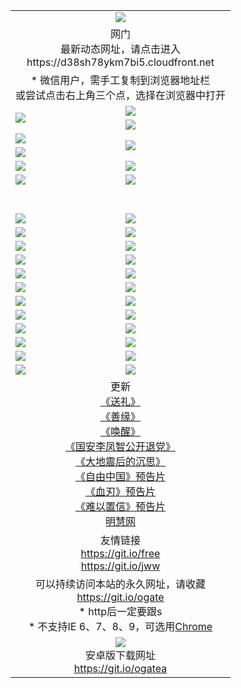 ﻿<table>
  <tr></tr>
  <tr><td colspan=2 align=center><img src="https://cloud.githubusercontent.com/assets/11880933/13434984/f430fae2-e012-11e5-814f-c2df1e82b247.jpg" /></td></tr>
  <tr><td colspan=2 align=center>网门<br>最新动态网址，请点击进入
<br>https://d38sh78ykm7bi5.cloudfront.net
    </td>
  </tr>
  <tr>
    <td colspan=2 align=center>* 微信用户，需手工复制到浏览器地址栏<br>或尝试点击右上角三个点，选择在浏览器中打开
    <!--br>* IE6打开动态网址须在选项中勾选TLS 1.0--></td>
  </tr>
  <tr>
    <td rowspan=2><a href="https://d38sh78ykm7bi5.cloudfront.net/ogUP.aspx?name=11DKC.mp4&list=11DKC" target="_blank"><img src="https://d38sh78ykm7bi5.cloudfront.net/Up/11DKC1.jpg" /></a></td> 
    <td><div><a href="https://d38sh78ykm7bi5.cloudfront.net/ogUP.aspx?name=LRWS.mp4&list=LRWS" target="_blank"><img src="https://d38sh78ykm7bi5.cloudfront.net/Up/LRWS.jpg" /></a></td>
   </tr>
  <tr>
    <td><a href="https://d38sh78ykm7bi5.cloudfront.net/ogNiceVedio.aspx" target="_blank"><img src="https://d38sh78ykm7bi5.cloudfront.net/Up/11TGKDY.jpg" /></a></td>
  </tr>
  <tr>
    <td><a href="https://d38sh78ykm7bi5.cloudfront.net/ogUP.aspx?name=JQR.mp4&count=2" target="_blank"><img src="https://d38sh78ykm7bi5.cloudfront.net/Up/JQR.jpg" /></a></td>   
    <td rowspan=2><a href="https://d38sh78ykm7bi5.cloudfront.net/ogUP.aspx?name=JP.mp4&count=9" target="_blank"><img src="https://d38sh78ykm7bi5.cloudfront.net/Up/JP.jpg" /></td>
  </tr>
  <tr>
    <td><a href="https://d38sh78ykm7bi5.cloudfront.net/ogUP.aspx?name=WH.mp4" target="_blank"><img src="https://d38sh78ykm7bi5.cloudfront.net/Up/WH.jpg" /></a></td>
  </tr>
  <tr>
    <td><a href="https://d38sh78ykm7bi5.cloudfront.net/ogUP.aspx?name=SSZJ.mp4&list=SSZJ" target="_blank"><img src="https://d38sh78ykm7bi5.cloudfront.net/Up/SSZJ.jpg" /></a></td>
    <td><a href="https://d38sh78ykm7bi5.cloudfront.net/ogUP.aspx?name=WLSH.mp4&count=2" target="_blank"><img src="https://d38sh78ykm7bi5.cloudfront.net/Up/WLSH.jpg" /></a</td>
  </tr>
  <tr>
    <td><a href="https://d38sh78ykm7bi5.cloudfront.net/ogUP.aspx?name=ZY.mp4&count=2015|16" target="_blank"><img src="https://d38sh78ykm7bi5.cloudfront.net/Up/ZY.jpg" /></a</td>
    <td><a href="https://d38sh78ykm7bi5.cloudfront.net/ogUP.aspx?name=XTFY.mp4&count=B|2,A|24" target="_blank"><img src="https://d38sh78ykm7bi5.cloudfront.net/Up/XTFY.jpg" /></a></td>
  </tr>
  <tr height="40">
  </tr>
  <tr>
    <td><a href="https://d38sh78ykm7bi5.cloudfront.net/ogUP.aspx?name=4EE/QQ.mp4&list=4EEQQ" target="_blank"><img src="https://d38sh78ykm7bi5.cloudfront.net/Up/4EE/QQ0.jpg"/></a></td>
    <td><a href="https://d38sh78ykm7bi5.cloudfront.net/ogUP.aspx?name=4EE/HQ.mp4&list=4EEHQ" target="_blank"><img src="https://d38sh78ykm7bi5.cloudfront.net/Up/4EE/HQ0.jpg"/></a></td>
  </tr>
  <tr>
    <td><a href="https://d38sh78ykm7bi5.cloudfront.net/ogUP.aspx?name=4EE/ZG.mp4&list=4EEZG" target="_blank"><img src="https://d38sh78ykm7bi5.cloudfront.net/Up/4EE/ZG0.jpg"/></a></td>
    <td><a href="https://d38sh78ykm7bi5.cloudfront.net/ogUP.aspx?name=4EE/DJ.mp4&list=4EEDJ" target="_blank"><img src="https://d38sh78ykm7bi5.cloudfront.net/Up/4EE/DJ0.jpg"/></a></td>
  </tr>
  <tr>
    <td><a href="https://d38sh78ykm7bi5.cloudfront.net/ogUP.aspx?name=4EE/GX.mp4&list=4EEGX" target="_blank"><img src="https://d38sh78ykm7bi5.cloudfront.net/Up/4EE/GX0.jpg"/></a></td>
    <td><a href="https://d38sh78ykm7bi5.cloudfront.net/ogUP.aspx?name=4EE/HD.mp4&list=4EEHD" target="_blank"><img src="https://d38sh78ykm7bi5.cloudfront.net/Up/4EE/HD0.jpg"/></a></td>
  </tr>
  <tr>
    <td><a href="https://d38sh78ykm7bi5.cloudfront.net/ogUP.aspx?name=4EE/TX.mp4&list=4EETX" target="_blank"><img src="https://d38sh78ykm7bi5.cloudfront.net/Up/4EE/TX0.jpg"/></a></td>
    <td><a href="https://d38sh78ykm7bi5.cloudfront.net/ogUP.aspx?name=4EE/WZ.mp4&list=4EEWZ" target="_blank"><img src="https://d38sh78ykm7bi5.cloudfront.net/Up/4EE/WZ0.jpg"/></a></td>
  </tr>
  <tr>
    <td><a href="https://d38sh78ykm7bi5.cloudfront.net/onUP.aspx?name=https://d1ni6yqhqrtjo7.cloudfront.net/" target="_blank"><img src="https://d38sh78ykm7bi5.cloudfront.net/Up/0DTW.jpg"/></a></td>
    <td><a href="https://d38sh78ykm7bi5.cloudfront.net/onUP.aspx?name=https://d240ns8up8earz.cloudfront.net/acenter/" target="_blank"><img src="https://d38sh78ykm7bi5.cloudfront.net/Up/0TDW.jpg" /></a></td>
  </tr>
  <tr>
    <td><a href="https://d38sh78ykm7bi5.cloudfront.net/onUP.aspx?name=https://d4508d6vomz2p.cloudfront.net/gb/nsc413.htm" target="_blank"><img src="https://d38sh78ykm7bi5.cloudfront.net/Up/0DJY.jpg" /></a></td>
    <td><a href="https://d38sh78ykm7bi5.cloudfront.net/onUP.aspx?name=https://d4apjbhkuxer1.cloudfront.net/xtr/gb/prog204.html" target="_blank"><img src="https://d38sh78ykm7bi5.cloudfront.net/Up/0XTR.jpg" /></a></td>
  </tr>
  <tr>
    <td><a href="https://d38sh78ykm7bi5.cloudfront.net/onUP.aspx?name=https://d3aj00iefsmfgc.cloudfront.net/" target="_blank"><img src="https://d38sh78ykm7bi5.cloudfront.net/Up/0MHW.jpg" /></a></td>
    <td><a href="https://d38sh78ykm7bi5.cloudfront.net/onUP.aspx?name=https://d20wz7qt14x5d2.cloudfront.net/" target="_blank"><img src="https://d38sh78ykm7bi5.cloudfront.net/Up/0ZJW.jpg" /></a></td>
  </tr>
  <tr>
    <td><a href="https://d38sh78ykm7bi5.cloudfront.net/ogUP.aspx?name=0FG.zip" target="_blank"><img src="https://d38sh78ykm7bi5.cloudfront.net/Up/0FG.jpg" /></a></td>
    <td><a href="https://d38sh78ykm7bi5.cloudfront.net/ogUP.aspx?name=0FGA.apk" target="_blank"><img src="https://d38sh78ykm7bi5.cloudfront.net/Up/0FGA.jpg" /></a></td>
  </tr>
  <tr>
    <td><a href="https://d38sh78ykm7bi5.cloudfront.net/ogUP.aspx?name=0U.zip" target="_blank"><img src="https://d38sh78ykm7bi5.cloudfront.net/Up/0U.jpg" /></a></td>
    <td><a href="https://d38sh78ykm7bi5.cloudfront.net/ogUP.aspx?name=0UA.apk" target="_blank"><img src="https://d38sh78ykm7bi5.cloudfront.net/Up/0UA.jpg" /></a></td>
  </tr>
  <tr>
    <td><a href="https://d38sh78ykm7bi5.cloudfront.net/ogUP.aspx?name=0iPPOTV.zip" target="_blank"><img src="https://d38sh78ykm7bi5.cloudfront.net/Up/0iPPOTV.jpg" /></a></td>
    <td><a href="https://d38sh78ykm7bi5.cloudfront.net/ogUP.aspx?name=0iNTD.apk" target="_blank"><img src="https://d38sh78ykm7bi5.cloudfront.net/Up/0iNTD.jpg" /></a></td>
  </tr>
  <tr>
    <td><a href="https://d38sh78ykm7bi5.cloudfront.net/ogNice.aspx" target="_blank"><img src="https://d38sh78ykm7bi5.cloudfront.net/Up/0WCYY.jpg" /></a></td>
    <td><a href="https://d38sh78ykm7bi5.cloudfront.net/onCO.aspx?list=XWPL&mode=" target="_blank"><img src="https://d38sh78ykm7bi5.cloudfront.net/Up/0WZTT.jpg" /></a></td> 
  </tr>
  <tr>
    <td><a href="https://d38sh78ykm7bi5.cloudfront.net/ogDY.aspx" target="_blank"><img src="https://d38sh78ykm7bi5.cloudfront.net/Up/0FK.jpg" /></a></td>
    <td><a href="https://d38sh78ykm7bi5.cloudfront.net/ogST.aspx" target="_blank"><img src="https://d38sh78ykm7bi5.cloudfront.net/Up/0ST.jpg" /></a></td> 
  </tr>
  <tr>
    <td colspan=2 align=center>更新<br>
      <a href="https://d38sh78ykm7bi5.cloudfront.net/ogUP.aspx?name=4ESL.mp4" target="_blank">《送礼》</a><br>
      <a href="https://d38sh78ykm7bi5.cloudfront.net/ogUP.aspx?name=4ESY.mp4" target="_blank">《善缘》</a><br>
      <a href="https://d38sh78ykm7bi5.cloudfront.net/ogUP.aspx?name=4EHX.mp4" target="_blank">《唤醒》</a><br>
      <a href="https://d38sh78ykm7bi5.cloudfront.net/ogUP.aspx?name=4LFZ.mp4" target="_blank">《国安李凤智公开退党》</a><br>
      <a href="https://d38sh78ykm7bi5.cloudfront.net/ogUP.aspx?name=4DDZHDCS.mp4" target="_blank">《大地震后的沉思》</a><br>
      <a href="https://d38sh78ykm7bi5.cloudfront.net/ogUP.aspx?name=11ZYZG0.mp4" target="_blank">《自由中国》预告片</a><br>
      <a href="https://d38sh78ykm7bi5.cloudfront.net/ogUP.aspx?name=11XR.mp4" target="_blank">《血刃》预告片</a><br>
      <a href="https://d38sh78ykm7bi5.cloudfront.net/ogUP.aspx?name=11NYZX.mp4&count=2" target="_blank">《难以置信》预告片</a><br>
      <a href="https://d38sh78ykm7bi5.cloudfront.net/onUP.aspx?name=https://www.minghui.org/" target="_blank">明慧网</a>
    </td>
  </tr>
  <tr>
    <td colspan=2 align=center>友情链接<br>
      <a href="https://git.io/free" target="_blank">https://git.io/free</a><br>
      <a href="https://git.io/jww" target="_blank">https://git.io/jww</a></td>
    </td>
  </tr>
  <tr>
    <td colspan=2 align=center>可以持续访问本站的永久网址，请收藏<br/><a href="https://git.io/ogate" target="_blank">https://git.io/ogate</a><br/>* http后一定要跟s<br/>* 不支持IE 6、7、8、9，可选用<a href="https://d38sh78ykm7bi5.cloudfront.net/ogUP.aspx?name=0ChromePortable.zip">Chrome</a></td>
  </tr>
  <tr>
    <td colspan=2 align=center><a href="https://d38sh78ykm7bi5.cloudfront.net/ogUP.aspx?name=0oGate.apk" target="_blank"><img src="https://cloud.githubusercontent.com/assets/11880933/13720399/75e143ee-e842-11e5-9f0a-1421f423c80f.jpg" /></a><br>安卓版下载网址<br><a href="https://git.io/ogatea">https://git.io/ogatea</a></td>
  </tr>
  <!--tr>
    <td colspan=2 align=center>可能失效的动态网址
    </td>
  </tr-->
</table>
